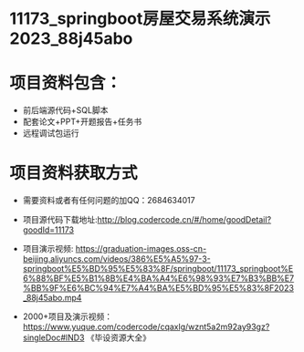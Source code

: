 #  11173_springboot房屋交易系统演示2023_88j45abo
 
# 项目资料包含：
* 前后端源代码+SQL脚本
* 配套论文+PPT+开题报告+任务书
* 远程调试包运行

# 项目资料获取方式
* 需要资料或者有任何问题的加QQ：2684634017
* 项目源代码下载地址:http://blog.codercode.cn/#/home/goodDetail?goodId=11173

* 项目演示视频: https://graduation-images.oss-cn-beijing.aliyuncs.com/videos/386%E5%A5%97-3-springboot%E5%BD%95%E5%83%8F/springboot/11173_springboot%E6%88%BF%E5%B1%8B%E4%BA%A4%E6%98%93%E7%B3%BB%E7%BB%9F%E6%BC%94%E7%A4%BA%E5%BD%95%E5%83%8F2023_88j45abo.mp4


* 2000+项目及演示视频：https://www.yuque.com/codercode/cqaxlg/wznt5a2m92ay93gz?singleDoc#lND3 《毕设资源大全》






